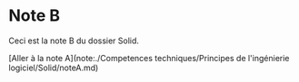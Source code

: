 # Note B

Ceci est la note B du dossier Solid.

[Aller à la note A](note:./Competences techniques/Principes de l'ingénierie  logiciel/Solid/noteA.md)

